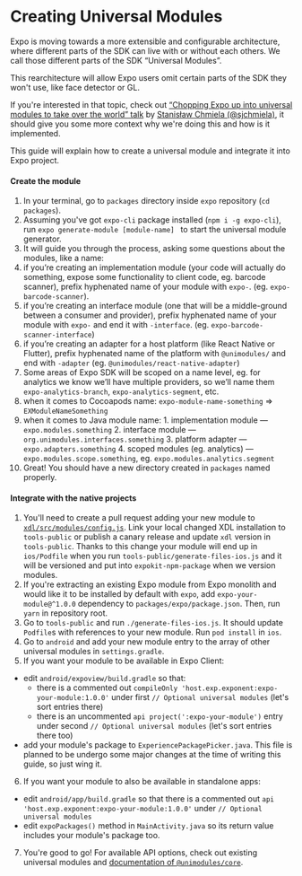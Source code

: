 # Creating Universal Modules

Expo is moving towards a more extensible and configurable architecture, where different parts of the SDK can live with or without each others. We call those different parts of the SDK “Universal Modules”.

This rearchitecture will allow Expo users omit certain parts of the SDK they won't use, like face detector or GL.

If you're interested in that topic, check out [“Chopping Expo up into universal modules to take over the world” talk](https://youtu.be/-9CJZRv7uOY) by [Stanisław Chmiela (@sjchmiela)](https://github.com/sjchmiela), it should give you some more context why we're doing this and how is it implemented.

This guide will explain how to create a universal module and integrate it into Expo project.

#### Create the module

1. In your terminal, go to `packages` directory inside `expo` repository (`cd packages`).
2. Assuming you've got `expo-cli` package installed (`npm i -g expo-cli`), run `expo generate-module [module-name] ` to start the universal module generator.
3. It will guide you through the process, asking some questions about the modules, like a name:
  1. if you’re creating an implementation module (your code will actually do something, expose some functionality to client code, eg. barcode scanner), prefix hyphenated name of your module with `expo-`. (eg. `expo-barcode-scanner`).
  2. if you’re creating an interface module (one that will be a middle-ground between a consumer and provider), prefix hyphenated name of your module with `expo-` and end it with `-interface`. (eg. `expo-barcode-scanner-interface`)
  3. if you’re creating an adapter for a host platform (like React Native or Flutter), prefix hyphenated name of the platform with `@unimodules/` and end with `-adapter` (eg. `@unimodules/react-native-adapter`)
  4. Some areas of Expo SDK will be scoped on a name level, eg. for analytics we know we’ll have multiple providers, so we’ll name them `expo-analytics-branch`, `expo-analytics-segment`, etc.
  5. when it comes to Cocoapods name: `expo-module-name-something` => `EXModuleNameSomething`
  6. when it comes to Java module name:
    1. implementation module — `expo.modules.something`
    2. interface module — `org.unimodules.interfaces.something`
    3. platform adapter — `expo.adapters.something`
    4. scoped modules (eg. analytics) — `expo.modules.scope.something`, eg. `expo.modules.analytics.segment`
4. Great! You should have a new directory created in `packages` named properly.

#### Integrate with the native projects

1. You'll need to create a pull request adding your new module to [`xdl/src/modules/config.js`](https://github.com/expo/expo-cli/blob/master/packages/xdl/src/modules/config.js). Link your local changed XDL installation to `tools-public` or publish a canary release and update `xdl` version in `tools-public`. Thanks to this change your module will end up in `ios/Podfile` when you run `tools-public/generate-files-ios.js` and it will be versioned and put into `expokit-npm-package` when we version modules.
2. If you're extracting an existing Expo module from Expo monolith and would like it to be installed by default with `expo`, add `expo-your-module@^1.0.0` dependency to `packages/expo/package.json`. Then, run `yarn` in repository root.
3. Go to `tools-public` and run `./generate-files-ios.js`. It should update `Podfile`s with references to your new module. Run `pod install` in `ios`.
4. Go to `android` and add your new module entry to the array of other universal modules in `settings.gradle`.
5. If you want your module to be available in Expo Client:
  - edit `android/expoview/build.gradle` so that:
    - there is a commented out `compileOnly 'host.exp.exponent:expo-your-module:1.0.0'` under first `// Optional universal modules` (let's sort entries there)
    - there is an uncommented `api project(':expo-your-module')` entry under second `// Optional universal modules` (let's sort entries there too)
  - add your module's package to `ExperiencePackagePicker.java`. This file is planned to be undergo some major changes at the time of writing this guide, so just wing it.
6. If you want your module to also be available in standalone apps:
  - edit `android/app/build.gradle` so that there is a commented out `api 'host.exp.exponent:expo-your-module:1.0.0'` under `// Optional universal modules`
  - edit `expoPackages()` method in `MainActivity.java` so its return value includes your module's package too.
7. You're good to go! For available API options, check out existing universal modules and [documentation of `@unimodules/core`](https://github.com/unimodules/core).

